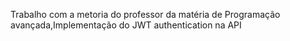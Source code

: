 Trabalho com a metoria do professor da matéria de Programação avançada,Implementação do JWT authentication na API
